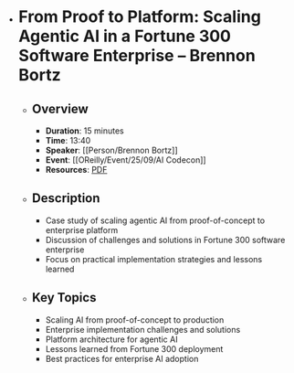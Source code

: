 - # From Proof to Platform: Scaling Agentic AI in a Fortune 300 Software Enterprise – Brennon Bortz
	- ## Overview
		- **Duration**: 15 minutes
		- **Time**: 13:40
		- **Speaker**: [[Person/Brennon Bortz]]
		- **Event**: [[OReilly/Event/25/09/AI Codecon]]
		- **Resources**: [PDF](https://on24static.akamaized.net/event/49/94/94/2/rt/1/documents/resourceList1756856589113/oreillyagenticpresentationbrennonbortz1756856589113.pdf)
	- ## Description
		- Case study of scaling agentic AI from proof-of-concept to enterprise platform
		- Discussion of challenges and solutions in Fortune 300 software enterprise
		- Focus on practical implementation strategies and lessons learned
	- ## Key Topics
		- Scaling AI from proof-of-concept to production
		- Enterprise implementation challenges and solutions
		- Platform architecture for agentic AI
		- Lessons learned from Fortune 300 deployment
		- Best practices for enterprise AI adoption
